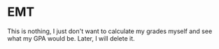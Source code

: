 # EMT
This is nothing, I just don't want to calculate my grades myself and see what my GPA would be. Later, I will delete it.
